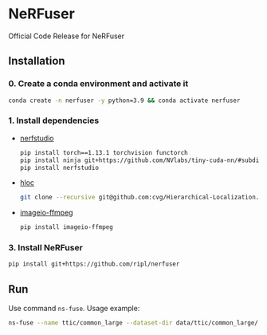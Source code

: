 # NeRFuser

Official Code Release for NeRFuser

## Installation

### 0. Create a conda environment and activate it

```bash
conda create -n nerfuser -y python=3.9 && conda activate nerfuser
```

### 1. Install dependencies

* [nerfstudio](https://github.com/nerfstudio-project/nerfstudio)

    ```bash
    pip install torch==1.13.1 torchvision functorch
    pip install ninja git+https://github.com/NVlabs/tiny-cuda-nn/#subdirectory=bindings/torch
    pip install nerfstudio
    ```

* [hloc](https://github.com/cvg/Hierarchical-Localization)

    ```bash
    git clone --recursive git@github.com:cvg/Hierarchical-Localization.git && pip install -e Hierarchical-Localization
    ```

* [imageio-ffmpeg](https://pypi.org/project/imageio-ffmpeg/)

    ```bash
    pip install imageio-ffmpeg
    ```

### 3. Install NeRFuser

```bash
pip install git+https://github.com/ripl/nerfuser
```

## Run

Use command `ns-fuse`. Usage example:

```bash
ns-fuse --name ttic/common_large --dataset-dir data/ttic/common_large/ --model-method nerfacto --model-names A B C --model-gt-trans I --model-dirs models/common_large/A/nerfacto/2023-04-16_185306/nerfstudio_models/ models/common_large/B/nerfacto/2023-04-16_185245/nerfstudio_models/ models/common_large/C/nerfacto/2023-04-16_185251/nerfstudio_models/ --cam-info data/ttic/common_large/test/transforms.json --render-views --run-sfm --compute-trans --test-poses data/ttic/common_large/test/transforms.json --blend-output-dir outputs/blending/sfm_blend --gammas 5 --tau 2 --test-frame world --blend_views --evaluate_blend
```
